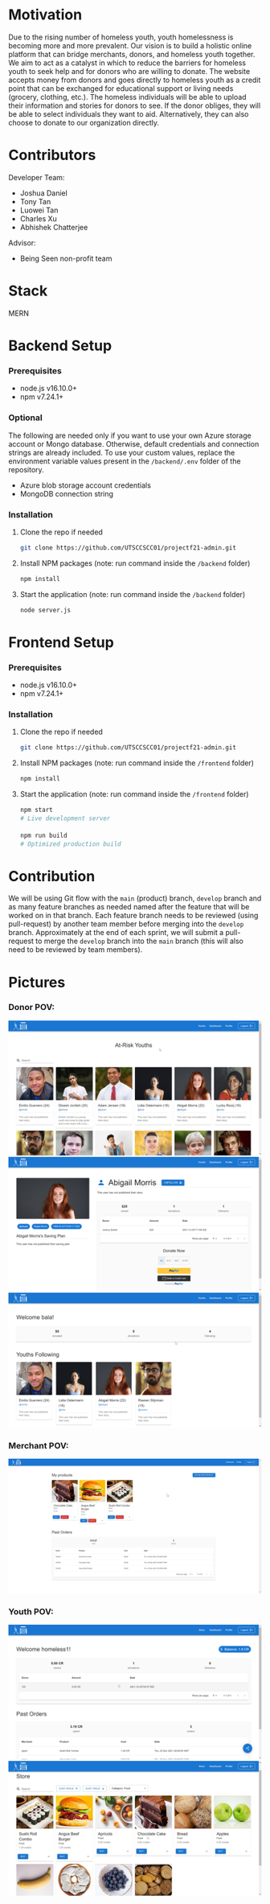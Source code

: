 # Motivation

Due to the rising number of homeless youth, youth homelessness is becoming more and more prevalent. Our vision is to build a holistic online platform that can bridge merchants, donors, and homeless youth together. We aim to act as a catalyst in which to reduce the barriers for homeless youth to seek help and for donors who are willing to donate. The website accepts money from donors and goes directly to homeless youth as a credit point that can be exchanged for educational support or living needs (grocery, clothing, etc.). The homeless individuals will be able to upload their information and stories for donors to see. If the donor obliges, they will be able to select individuals they want to aid. Alternatively, they can also choose to donate to our organization directly.


# Contributors
Developer Team:  
- Joshua Daniel  
- Tony Tan  
- Luowei Tan  
- Charles Xu  
- Abhishek Chatterjee

Advisor:
- Being Seen non-profit team


# Stack
MERN

# Backend Setup

### Prerequisites

- node.js v16.10.0+
- npm v7.24.1+

### Optional

The following are needed only if you want to use your own Azure storage account or Mongo database. Otherwise, default credentials and connection strings are already included. To use your custom values, replace the environment variable values present in the `/backend/.env` folder of the repository.

- Azure blob storage account credentials
- MongoDB connection string

### Installation

1. Clone the repo if needed

   ```sh
   git clone https://github.com/UTSCCSCC01/projectf21-admin.git
   ```

2. Install NPM packages (note: run command inside the `/backend` folder)

   ```sh
   npm install
   ```

3. Start the application (note: run command inside the `/backend` folder)

   ```sh
   node server.js
   ```

# Frontend Setup

### Prerequisites

- node.js v16.10.0+
- npm v7.24.1+

### Installation

1. Clone the repo if needed

   ```sh
   git clone https://github.com/UTSCCSCC01/projectf21-admin.git
   ```

2. Install NPM packages (note: run command inside the `/frontend` folder)

   ```sh
   npm install
   ```

3. Start the application (note: run command inside the `/frontend` folder)

   ```sh
   npm start
   # Live development server

   npm run build
   # Optimized production build
   ```

# Contribution

We will be using Git flow with the `main` (product) branch, `develop` branch and as many feature branches as needed named after the feature that will be worked on in that branch. Each feature branch needs to be reviewed (using pull-request) by another team member before merging into the `develop` branch. Approximately at the end of each sprint, we will submit a pull-request to merge the `develop` branch into the `main` branch (this will also need to be reviewed by team members).


# Pictures

### Donor POV:
![alt text](https://github.com/Tony-beeper/project-being-seen/blob/main/Images/Donor/main_page.jpg?raw=true)
![alt text](https://github.com/Tony-beeper/project-being-seen/blob/main/Images/Donor/donation_card.png?raw=true)
![alt text](https://github.com/Tony-beeper/project-being-seen/blob/main/Images/Donor/donor_dashboard.png?raw=true)

### Merchant POV:
![alt text](https://github.com/Tony-beeper/project-being-seen/blob/main/Images/Merchant/products-and-orders.png?raw=true)

### Youth POV:
![alt text](https://github.com/Tony-beeper/project-being-seen/blob/main/Images/Youth/donation.png?raw=true)
![alt text](https://github.com/Tony-beeper/project-being-seen/blob/main/Images/Youth/products.jpg?raw=true)




